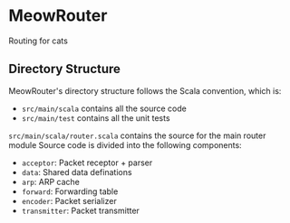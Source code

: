 MeowRouter
=======================

Routing for cats

## Directory Structure

MeowRouter's directory structure follows the Scala convention, which is:
- `src/main/scala` contains all the source code
- `src/main/test` contains all the unit tests

`src/main/scala/router.scala` contains the source for the main router module
Source code is divided into the following components:
- `acceptor`: Packet receptor + parser
- `data`: Shared data definations
- `arp`: ARP cache
- `forward`: Forwarding table
- `encoder`: Packet serializer
- `transmitter`: Packet transmitter
